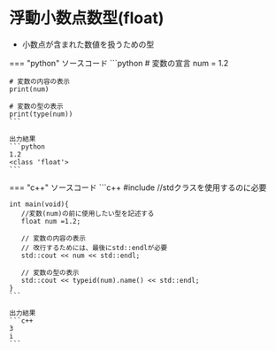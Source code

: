 #  浮動小数点数型(float)
- 小数点が含まれた数値を扱うための型

=== "python"
    ソースコード
    ```python
    # 変数の宣言
    num = 1.2

    # 変数の内容の表示
    print(num) 

    # 変数の型の表示
    print(type(num)) 
    ``` 

    出力結果
    ```python
    1.2
    <class 'float'>
    ```

=== "c++"
    ソースコード
    ```c++
    #include <iostream>  //stdクラスを使用するのに必要

    int main(void){
       //変数(num)の前に使用したい型を記述する
       float num =1.2;
       
       // 変数の内容の表示
       // 改行するためには、最後にstd::endlが必要
       std::cout << num << std::endl;

       // 変数の型の表示
       std::cout << typeid(num).name() << std::endl;
    }
    ```

    出力結果
    ```c++
    3
    i
    ```